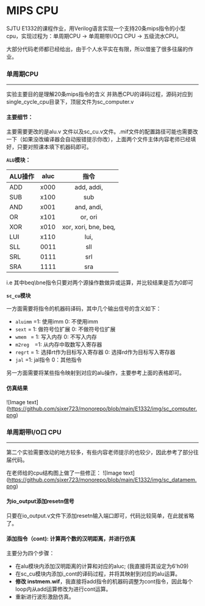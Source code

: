 # MIPS  CPU 

SJTU E1332的课程作业，用Verilog语言实现一个支持20条mips指令的小型cpu，实现过程为：单周期CPU -> 单周期带I/O口 CPU -> 五级流水CPU。

大部分代码老师都已经给出，由于个人水平实在有限，所以借鉴了很多往届的作业。

### 单周期CPU

------

实验主要目的是理解20条mips指令的含义 并熟悉CPU的译码过程，源码对应到single_cycle_cpu目录下，顶层文件为sc_computer.v

#### 主要细节：

主要需要更改的是alu.v 文件以及sc_cu.v文件。.mif文件的配置路径可能也需要改一下（如果没改编译器会自动报错提示你改），上面两个文件主体内容老师已经填好，只要对照课本填下机器码即可。

**`ALU`模块：**

| ALU操作 | aluc |         指令         |
| ------- | ---- | :------------------: |
| ADD     | x000 |      add, addi,      |
| SUB     | x100 |         sub          |
| AND     | x001 |      and, andi,      |
| OR      | x101 |       or, ori        |
| XOR     | x010 | xor, xori, bne, beq, |
| LUI     | x110 |         lui,         |
| SLL     | 0011 |         sll          |
| SRL     | 0111 |         srl          |
| SRA     | 1111 |         sra          |

i.e 其中beq\bne指令只要对两个源操作数做异或运算，并比较结果是否为0即可

**`sc_cu`模块**

一方面需要将指令的机器码译码，其中几个输出信号的含义如下：

- `aluimm` =1: 使用imm   0: 不使用imm
- `sext` = 1: 做符号位扩展 0: 不做符号位扩展
- `wmem ` = 1: 写入内存 0: 不写入内存
- `m2reg  `=1: 从内存中取数写入寄存器
- `regrt` = 1: 选择rt作为目标写入寄存器 0: 选择rd作为目标写入寄存器
- `jal` =1: jal指令 0：其他指令  

另一方面需要将某些指令映射到对应的alu操作，主要参考上面的表格即可。

#### 仿真结果
![Image text] (https://github.com/sjxer723/monorepo/blob/main/E1332/img/sc_computer.png)

### 单周期带I/O口 CPU

------

第二个实验需要改动的地方较多，有些内容老师提示的也较少，因此参考了部分往届代码。

在老师给的cpu结构图上做了一些修正：
![Image text] (https://github.com/sjxer723/monorepo/blob/main/E1332/img/sc_datamem.png)


#### 为io_output添加resetn信号

只要在io_output.v文件下添加resetn输入端口即可，代码比较简单，在此就省略了。

#### 添加指令（cont): 计算两个数的汉明距离，并进行仿真

主要分为四个步骤：

- 在alu模块内添加汉明距离的计算和对应的aluc; (我直接将其设定为6'h09)
- 在sc_cu模块内添加i_cont的译码过程，并将其映射到对应的alu运算。
- **修改 instmem.wif**，我直接将add指令的机器码调整为cont指令，因此每个loop内从add运算修改为进行cont运算。
- 重新进行波形激励仿真。
